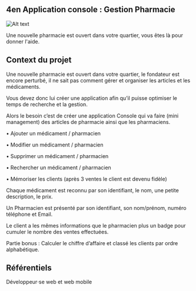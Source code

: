 ## 4en Application console : Gestion Pharmacie

![Alt text](https://www.pixisoft.com/wp-content/uploads/2018/08/shutterstock_244047301-1.jpg?raw=true "Title")

Une nouvelle pharmacie est ouvert dans votre quartier, vous êtes là pour donner l'aide.

## Context du projet

Une nouvelle pharmacie est ouvert dans votre quartier, le fondateur est encore perturbé, il ne sait pas comment gérer et organiser les articles et les médicaments.

Vous devez donc lui créer une application afin qu’il puisse optimiser le temps de recherche et la gestion.

Alors le besoin c’est de créer une application Console qui va faire (mini management) des articles de pharmacie ainsi que les pharmaciens.

• Ajouter un médicament / pharmacien

• Modifier un médicament / pharmacien

• Supprimer un médicament / pharmacien

• Rechercher un médicament / pharmacien

• Mémoriser les clients (après 3 ventes le client est devenu fidèle)

Chaque médicament est reconnu par son identifiant, le nom, une petite description, le prix.

Un Pharmacien est présenté par son identifiant, son nom/prénom, numéro téléphone et Email.

Le client a les mêmes informations que le pharmacien plus un badge pour cumuler le nombre des ventes effectuées.

Partie bonus : Calculer le chiffre d’affaire et classé les clients par ordre alphabétique.

## Référentiels

Développeur⋅se web et web mobile
